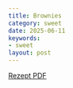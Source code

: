 ```yaml
---
title: Brownies
category: sweet
date: 2025-06-11
keywords:
- sweet
layout: post
---
```


[Rezept PDF]({{site.baseurl}}/assets/pdf/brownies.pdf)


